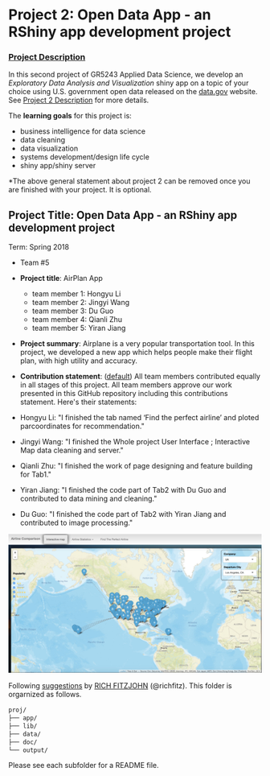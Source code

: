 # Project 2: Open Data App - an RShiny app development project

### [Project Description](doc/project2_desc.md)


In this second project of GR5243 Applied Data Science, we develop an *Exploratory Data Analysis and Visualization* shiny app on a topic of your choice using U.S. government open data released on the [data.gov](https://data.gov/) website. See [Project 2 Description](doc/project2_desc.md) for more details.  

The **learning goals** for this project is:

- business intelligence for data science
- data cleaning
- data visualization
- systems development/design life cycle
- shiny app/shiny server

*The above general statement about project 2 can be removed once you are finished with your project. It is optional.

## Project Title: Open Data App - an RShiny app development project
Term: Spring 2018

+ Team #5
+ **Project title**: AirPlan App
	+ team member 1: Hongyu Li
	+ team member 2: Jingyi Wang
	+ team member 3: Du Guo
	+ team member 4: Qianli Zhu
	+ team member 5: Yiran Jiang

+ **Project summary**: Airplane is a very popular transportation tool.  In this project, we developed a new app which helps people make their flight plan, with high utility and accuracy.

+ **Contribution statement**: ([default](doc/a_note_on_contributions.md)) All team members contributed equally in all stages of this project. All team members approve our work presented in this GitHub repository including this contributions statement. Here's their statements:
+ Hongyu Li: "I finished the tab named ‘Find the perfect airline’ and ploted parcoordinates for recommendation."
+ Jingyi Wang: "I finished the Whole project User Interface ; Interactive Map data cleaning and server."
+ Qianli Zhu: "I finished the work of page designing and feature building for Tab1."
+ Yiran Jiang: "I finished the code part of Tab2 with Du Guo and contributed to data mining and cleaning."
+ Du Guo: "I finished the code part of Tab2 with Yiran Jiang and contributed to image processing."

![screenshot](doc/map.jpeg)

Following [suggestions](http://nicercode.github.io/blog/2013-04-05-projects/) by [RICH FITZJOHN](http://nicercode.github.io/about/#Team) (@richfitz). This folder is orgarnized as follows.

```
proj/
├── app/
├── lib/
├── data/
├── doc/
└── output/
```

Please see each subfolder for a README file.

